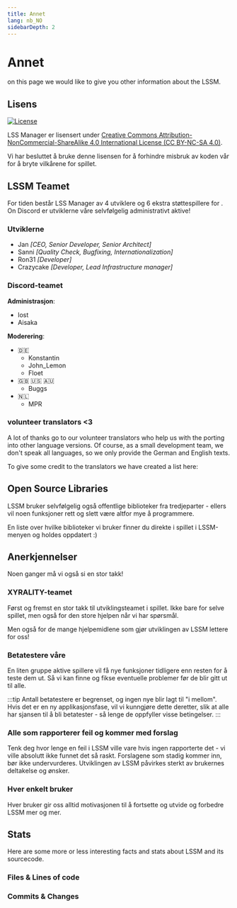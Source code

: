```yaml
---
title: Annet
lang: nb_NO
sidebarDepth: 2
---
```


# Annet

on this page we would like to give you other information about the LSSM.

## Lisens
[![License](https://mirrors.creativecommons.org/presskit/buttons/88x31/svg/by-nc-sa.eu.svg)][license]

LSS Manager er lisensert under [Creative Commons Attribution-NonCommercial-ShareAlike 4.0 International License (CC BY-NC-SA 4.0)][license].

Vi har besluttet å bruke denne lisensen for å forhindre misbruk av koden vår for å bryte vilkårene for spillet.

## LSSM Teamet
For tiden består LSS Manager av 4 utviklere og 6 ekstra støttespillere for <discord/>. On Discord er utviklerne våre selvfølgelig administrativt aktive!

### Utviklerne

* Jan *[CEO, Senior Developer, Senior Architect]*
* Sanni *[Quality Check, Bugfixing, Internationalization]*
* Ron31 *[Developer]*
* Crazycake *[Developer, Lead Infrastructure manager]*

### Discord-teamet
**Administrasjon**:

* lost
* Aisaka

**Moderering**:

* 🇩🇪
    * Konstantin
    * John_Lemon
    * Floet
* 🇬🇧 🇺🇸 🇦🇺
    * Buggs
* 🇳🇱
    * MPR

### volunteer translators <3
A lot of thanks go to our volunteer translators who help us with the porting into other language versions. Of course, as a small development team, we don't speak all languages, so we only provide the German and English texts.

To give some credit to the translators we have created a list here:
<translators/>

## Open Source Libraries
LSSM bruker selvfølgelig også offentlige biblioteker fra tredjeparter - ellers vil noen funksjoner rett og slett være altfor mye å programmere.

En liste over hvilke biblioteker vi bruker finner du direkte i spillet i LSSM-menyen og holdes oppdatert :)

## Anerkjennelser
Noen ganger må vi også si en stor takk!

### XYRALITY-teamet
Først og fremst en stor takk til utviklingsteamet i spillet. Ikke bare for selve spillet, men også for den store hjelpen når vi har spørsmål.

Men også for de mange hjelpemidlene som gjør utviklingen av LSSM lettere for oss!

### Betatestere våre
En liten gruppe aktive spillere vil få nye funksjoner tidligere enn resten for å teste dem ut. Så vi kan finne og fikse eventuelle problemer før de blir gitt ut til alle.

:::tip
Antall betatestere er begrenset, og ingen nye blir lagt til "i mellom". Hvis det er en ny applikasjonsfase, vil vi kunngjøre dette deretter, slik at alle har sjansen til å bli betatester - så lenge de oppfyller visse betingelser.
:::

### Alle som rapporterer feil og kommer med forslag
Tenk deg hvor lenge en feil i LSSM ville vare hvis ingen rapporterte det - vi ville absolutt ikke funnet det så raskt. Forslagene som stadig kommer inn, bør ikke undervurderes. Utviklingen av LSSM påvirkes sterkt av brukernes deltakelse og ønsker.

### Hver enkelt bruker
Hver bruker gir oss alltid motivasjonen til å fortsette og utvide og forbedre LSSM mer og mer.

## Stats

Here are some more or less interesting facts and stats about LSSM and its sourcecode.

### Files & Lines of code

<stats-cloc/>

### Commits & Changes

<stats-commits/>

[license]: https://creativecommons.org/licenses/by-nc-sa/4.0/deed.no

<!-- ==START_FOOTER== Do NOT edit anything below this line! Any edits will be removed as content is auto generated! -->
[lssm.status]: https://status.lss-manager.de/
[lssm.discord]: https://discord.gg/RcTNjpB
[lssm.userscript]: https://v4.lss-manager.de/lssm-v4.user.js
[lssm.donations]: https://donate.lss-manager.de/
[docs]: https://docs.lss-manager.de/
[docs.apps]: /nb_NO/apps/
[docs.appstore]: /nb_NO/appstore/
[docs.bugs]: /nb_NO/bugs/
[docs.error_report]: /nb_NO/error_report/
[docs.faq]: /nb_NO/faq/
[docs.metadata]: /nb_NO/metadata/
[docs.other]: /nb_NO/other/
[docs.settings]: /nb_NO/settings/
[docs.suggestions]: /nb_NO/suggestions/
[docs.support]: /nb_NO/support/
[games.self]: https://nodsentralspillet.com
[tampermonkey]: https://tampermonkey.net/
[github]: https://github.com/LSS-Manager/LSSM-V.4
[github.issues]: https://github.com/LSS-Manager/LSSM-V.4/issues
[github.issues.open]: https://github.com/LSS-Manager/LSSM-V.4/issues?q=is%3Aissue+is%3Aopen+label%3Abug